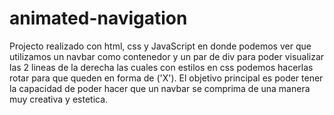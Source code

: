# animated-navigation
Projecto realizado con html, css y JavaScript en donde podemos ver que utilizamos un navbar como contenedor y un par de div para poder visualizar las 2 lineas de la derecha
las cuales con estilos en css podemos hacerlas rotar para que queden en forma de ('X').
El objetivo principal es poder tener la capacidad de poder hacer que un navbar se comprima de una manera muy creativa y estetica.
